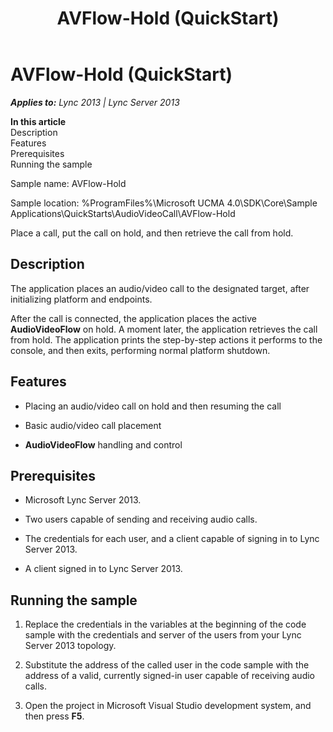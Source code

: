 ﻿---
title: AVFlow-Hold (QuickStart)
TOCTitle: AVFlow-Hold (QuickStart)
ms:assetid: b2cb3951-b424-4678-ae0d-518a152c0c50
ms:mtpsurl: https://msdn.microsoft.com/en-us/library/Dn466138(v=office.15)
ms:contentKeyID: 57103460
ms.date: 07/25/2014
mtps_version: v=office.15
---

# AVFlow-Hold (QuickStart)


_**Applies to:** Lync 2013 | Lync Server 2013_

**In this article**  
Description  
Features  
Prerequisites  
Running the sample  

Sample name: AVFlow-Hold

Sample location: %ProgramFiles%\\Microsoft UCMA 4.0\\SDK\\Core\\Sample Applications\\QuickStarts\\AudioVideoCall\\AVFlow-Hold

Place a call, put the call on hold, and then retrieve the call from hold.

## Description

The application places an audio/video call to the designated target, after initializing platform and endpoints.

After the call is connected, the application places the active **AudioVideoFlow** on hold. A moment later, the application retrieves the call from hold. The application prints the step-by-step actions it performs to the console, and then exits, performing normal platform shutdown.

## Features

  - Placing an audio/video call on hold and then resuming the call

  - Basic audio/video call placement

  - **AudioVideoFlow** handling and control

## Prerequisites

  - Microsoft Lync Server 2013.

  - Two users capable of sending and receiving audio calls.

  - The credentials for each user, and a client capable of signing in to Lync Server 2013.

  - A client signed in to Lync Server 2013.

## Running the sample

1.  Replace the credentials in the variables at the beginning of the code sample with the credentials and server of the users from your Lync Server 2013 topology.

2.  Substitute the address of the called user in the code sample with the address of a valid, currently signed-in user capable of receiving audio calls.

3.  Open the project in Microsoft Visual Studio development system, and then press **F5**.

